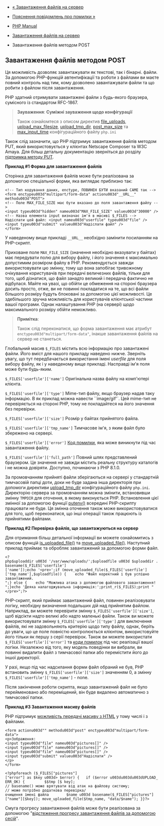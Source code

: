 - [« Завантаження файлів на сервер](features.file-upload.md)
- [Пояснення повідомлень про помилки »](features.file-upload.errors.md)

- [PHP Manual](index.md)
- [Завантаження файлів на сервер](features.file-upload.md)
- Завантаження файлів методом POST

## Завантаження файлів методом POST

Ця можливість дозволяє завантажувати як текстові, так і бінарні.
файли. За допомогою PHP-функцій автентифікації та роботи з файлами ви маєте
повний контроль над тим, кому дозволено завантажувати файли та що робити з
файлом після завантаження.

PHP здатний отримувати завантажені файли з будь-якого браузера, сумісного
із стандартом RFC-1867.

> **Зауваження**: **Суміжні зауваження щодо конфігурації**
>
> Також ознайомтеся з описом директив
> [file_uploads](ini.core.md#ini.file-uploads),
> [upload_max_filesize](ini.core.md#ini.upload-max-filesize),
> [upload_tmp_dir](ini.core.md#ini.upload-tmp-dir),
> [post_max_size](ini.core.md#ini.post-max-size) та
> [max_input_time](info.configuration.md#ini.max-input-time)
> конфігураційного файлу `php.ini`

Також слід зазначити, що PHP підтримує завантаження файлів методом
PUT, який використовується у клієнтах Netscape Composer та W3C Amaya. Для
більш детальну документацію зверніться до розділу [підтримка методу PUT](features.file-upload.put-method.md).

**Приклад #1 Форма для завантаження файлів**

Сторінка для завантаження файлів може бути реалізована за допомогою
спеціальної форми, яка виглядає приблизно так:

```htmlcode
<!-- Тип кодування даних, enctype, ПОВИНЕН БУТИ вказаний САМЕ так -->
<form enctypeu003d"multipart/form-data" actionu003d"__URL__" methodu003d"POST">
<!-- Поле MAX_FILE_SIZE має бути вказано до поля завантаження файлу -->
<input typeu003d"hidden" nameu003d"MAX_FILE_SIZE" valueu003d"30000" />
<!-- Назва елемента input визначає ім'я в масиві $_FILES -->
Надіслати цей файл: <input nameu003d"userfile" typeu003d"file" />
<input typeu003d"submit" valueu003d"Надіслати файл" />
</form>
````

У наведеному вище прикладі `__URL__` необхідно замінити посиланням на
PHP-скрипт.

Приховане поле `MAX_FILE_SIZE` (значення необхідно вказувати у байтах)
має передувати полю для вибору файлу, і його значення є
максимально допустимим розміром файлу в PHP. Рекомендується
завжди використовувати цю змінну, тому що вона запобігає тривожному
очікування користувачів при передачі величезних файлів, тільки для того,
щоб дізнатися, що файл занадто великий і передача фактично не
відбулася. Майте на увазі, що обійти це обмеження на стороні
браузера досить просто, отже, ви не повинні покладатися на
те, що всі файли більшого розміру будуть блоковані за допомогою цієї
можливості. Це здебільшого зручна можливість для користувачів
клієнтської частини вашої програми. Однак налаштування PHP (на сервері)
щодо максимального розміру обійти неможливо.

> **Примітка**:
>
> Також слід переконатися, що форма завантаження має атрибут
> `enctypeu003d"multipart/form-data"`, інакше завантаження файлів на
> сервер не станеться.

Глобальний масив `$_FILES` містить всю інформацію про завантажені
файли. Його вміст для нашого прикладу наведено нижче. Зверніть
увагу, що тут передбачається використання імені *userfile* для
поля вибору файлу, як і у наведеному вище прикладі. Насправді ім'я
поля може бути будь-яким.

`$_FILES['userfile']['name']`
Оригінальна назва файлу на комп'ютері клієнта.

`$_FILES['userfile']['type']`
Mime-тип файлу, якщо браузер надав таку інформацію. В
як приклад можна навести ``image/gif'`. Цей mime-тип не
перевіряється на стороні PHP, тому не покладайтеся на його значення без
перевірки.

`$_FILES['userfile']['size']`
Розмір у байтах прийнятого файла.

`$_FILES['userfile']['tmp_name']`
Тимчасове ім'я, з яким файл було збережено на сервері.

`$_FILES['userfile']['error']` [Код помилки](features.file-upload.errors.md), яка може виникнути
під час завантаження файлу.

`$_FILES['userfile']['full_path']`
Повний шлях представлений браузером. Це значення не завжди містить
реальну структуру каталогів і не можна довіряти. Доступно, починаючи з
PHP 8.1.0.

За промовчанням прийняті файли зберігаються на сервері у стандартній
тимчасовій папці доти, доки не буде задана інша директорія при допомоги директиви [upload_tmp_dir](ini.core.md#ini.upload-tmp-dir)
конфігураційного файлу `php.ini`. Директорію сервера за промовчанням можна
змінити, встановивши змінну `TMPDIR` для оточення, в якому
виконується PHP. Встановлення цієї змінної за допомогою функції
[putenv()](function.putenv.md) всередині PHP-скрипту працювати не буде.
Ця змінна оточення також може використовуватися для того, щоб
переконатися, що інші операції також працюють із прийнятими файлами.

**Приклад #2 Перевірка файлів, що завантажуються на сервер**

Для отримання більш детальної інформації ви можете ознайомитись з
описом функцій [is_uploaded_file()](function.is-uploaded-file.md) та
[move_uploaded_file()](function.move-uploaded-file.md). Наступний
приклад приймає та обробляє завантажений за допомогою форми файл.

` <?php$uploaddir u003d '/var/www/uploads/';$uploadfile u003d $uploaddir . basename($_FILES['userfile']['name']);echo '<pre>';if (move_uploaded_file($_FILES['userfile']['tmp_name'],$uploadfile)) {    echo "Файл коректний і був успішно завантажений.
";} else {    echo "Можлива атака з допомогою файлового завантаження!
";}echo 'Деяка налагоджувальна інформація:';print_r($_FILES);print "</pre>";?> `

PHP-скрипт, який приймає завантажений файл, повинен реалізовувати логіку,
необхідну визначення подальших дій над прийнятим файлом.
Наприклад, ви можете перевірити змінну `$_FILES['userfile']['size']`,
щоб відсікти надто великі або надто маленькі файли. Також ви
можете використовувати змінну `$_FILES['userfile']['type']` для
виключення файлів, які не задовольняють критерію щодо типу
файлу, однак, беріть до уваги, що це поле повністю
контролюється клієнтом, використовуйте його тільки як першу з
серії перевірок. Також ви можете використати
`$_FILES['userfile']['error']` та [коди помилок](features.file-upload.errors.md) під час реалізації вашої логіки.
Незалежно від того, яку модель поведінки ви вибрали, ви повинні видалити
файл з тимчасової папки або перемістити його до іншої директорії.

У разі, якщо під час надсилання форми файл обраний не був, PHP встановить
змінну `$_FILES['userfile']['size']` значенням 0, а змінну
`$_FILES['userfile']['tmp_name']` - none.

Після закінчення роботи скрипта, якщо завантажений файл не було перейменовано
або переміщений, він буде видалено автоматично з тимчасової папки.

**Приклад #3 Завантаження масиву файлів**

PHP підтримує [можливість передачі масиву з HTML](faq.md.md#faq.md.arrays) у тому числі і з файлами.

```htmlcode
<form actionu003d"" methodu003d"post" enctypeu003d"multipart/form-data">
<p>Зображення:
<input typeu003d"file" nameu003d"pictures[]" />
<input typeu003d"file" nameu003d"pictures[]" />
<input typeu003d"file" nameu003d"pictures[]" />
<input typeu003d"submit" valueu003d"Надіслати" />
</p>
</form>
````

` <?phpforeach ($_FILES["pictures"]["error"] as $key u003d> $error) {   if ($error u003du003du003dUPLOAD_ERR_OK) {         $$tmp [$ key]; // basename() може врятувати від атак на файлову систему; // може потрібно додаткова перевірка/очищення імені файла        $name u003d basename($_FILES["pictures"]["name"][$key]); move_uploaded_file($tmp_name, "data/$name"); }}?> `

Смуга прогресу завантаження файлів може бути реалізована за допомогою
"[відстеження прогресу завантаження файлів за допомогою сесій](session.upload-progress.md)".
